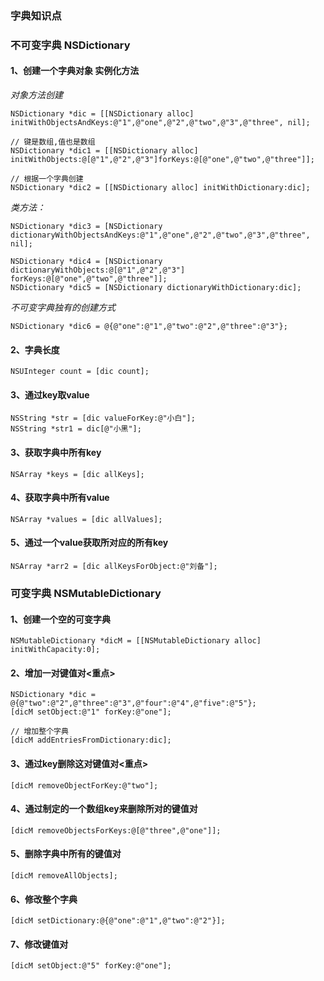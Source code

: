 ###  字典知识点
	
### 不可变字典 NSDictionary

#### 1、创建一个字典对象  实例化方法

*对象方法创建*

```objc
NSDictionary *dic = [[NSDictionary alloc] initWithObjectsAndKeys:@"1",@"one",@"2",@"two",@"3",@"three", nil]; 
   
// 键是数组,值也是数组
NSDictionary *dic1 = [[NSDictionary alloc] initWithObjects:@[@"1",@"2",@"3"]forKeys:@[@"one",@"two",@"three"]];

// 根据一个字典创建
NSDictionary *dic2 = [[NSDictionary alloc] initWithDictionary:dic];
```
*类方法：*

```objc
NSDictionary *dic3 = [NSDictionary dictionaryWithObjectsAndKeys:@"1",@"one",@"2",@"two",@"3",@"three", nil];

NSDictionary *dic4 = [NSDictionary dictionaryWithObjects:@[@"1",@"2",@"3"] forKeys:@[@"one",@"two",@"three"]];
NSDictionary *dic5 = [NSDictionary dictionaryWithDictionary:dic];
```

*不可变字典独有的创建方式*

```objc
NSDictionary *dic6 = @{@"one":@"1",@"two":@"2",@"three":@"3"};
```
  
#### 2、字典长度

```objc
NSUInteger count = [dic count];
```
    
#### 3、通过key取value

```objc
NSString *str = [dic valueForKey:@"小白"];
NSString *str1 = dic[@"小黑"];
```

#### 3、获取字典中所有key

```objc
NSArray *keys = [dic allKeys];
```

#### 4、获取字典中所有value

```objc
NSArray *values = [dic allValues];
```
    
#### 5、通过一个value获取所对应的所有key

```objc
NSArray *arr2 = [dic allKeysForObject:@"刘备"];
```

### 可变字典 NSMutableDictionary
   
#### 1、创建一个空的可变字典
 
```objc
NSMutableDictionary *dicM = [[NSMutableDictionary alloc] initWithCapacity:0];
```
	
#### 2、增加一对键值对<重点>

```objc
NSDictionary *dic = @{@"two":@"2",@"three":@"3",@"four":@"4",@"five":@"5"};
[dicM setObject:@"1" forKey:@"one"];
 
// 增加整个字典
[dicM addEntriesFromDictionary:dic];
```

#### 3、通过key删除这对键值对<重点>

```objc
[dicM removeObjectForKey:@"two"];
```
  
#### 4、通过制定的一个数组key来删除所对的键值对

```objc
[dicM removeObjectsForKeys:@[@"three",@"one"]];
```
     
#### 5、删除字典中所有的键值对

```objc
[dicM removeAllObjects];
```

#### 6、修改整个字典

```objc
[dicM setDictionary:@{@"one":@"1",@"two":@"2"}];
```
    
#### 7、修改键值对

```objc
[dicM setObject:@"5" forKey:@"one"];
```
   


